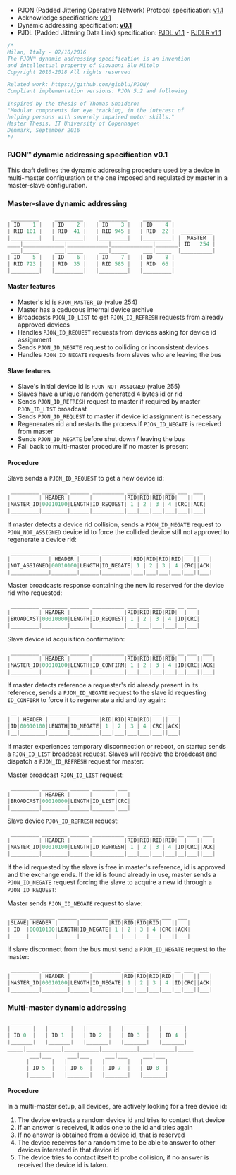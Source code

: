 - PJON (Padded Jittering Operative Network) Protocol specification: [v1.1](/specification/PJON-protocol-specification-v1.1.md)
- Acknowledge specification: [v0.1](/specification/PJON-protocol-acknowledge-specification-v0.1.md)
- Dynamic addressing specification: **[v0.1](/specification/PJON-dynamic-addressing-specification-v0.1.md)**
- PJDL (Padded Jittering Data Link) specification: [PJDL v1.1](/strategies/SoftwareBitBang/specification/PJDL-specification-v1.1.md) - [PJDLR v1.1](/strategies/OverSampling/specification/PJDLR-specification-v1.1.md)

```cpp
/*
Milan, Italy - 02/10/2016
The PJON™ dynamic addressing specification is an invention
and intellectual property of Giovanni Blu Mitolo
Copyright 2010-2018 All rights reserved

Related work: https://github.com/gioblu/PJON/
Compliant implementation versions: PJON 5.2 and following

Inspired by the thesis of Thomas Snaidero:
"Modular components for eye tracking, in the interest of
helping persons with severely impaired motor skills."
Master Thesis, IT University of Copenhagen
Denmark, September 2016
*/
```

### PJON™ dynamic addressing specification v0.1
This draft defines the dynamic addressing procedure used by a device in multi-master configuration or the one imposed and regulated by master in a master-slave configuration.

### Master-slave dynamic addressing
```cpp  
 _________     _________     _________     _________
| ID    1 |   | ID    2 |   | ID    3 |   | ID    4 |
| RID 101 |   | RID  41 |   | RID 945 |   | RID  22 |  __________
|_________|   |_________|   |_________|   |_________| |  MASTER  |
____|_____________|_____________|_____________|_______| ID   254 |
 ___|_____     ___|_____     ___|_____     ___|_____  |__________|
| ID    5 |   | ID    6 |   | ID    7 |   | ID    8 |
| RID 723 |   | RID  35 |   | RID 585 |   | RID  66 |
|_________|   |_________|   |_________|   |_________|
```

#### Master features
* Master's id is `PJON_MASTER_ID` (value 254)
* Master has a caducous internal device archive
* Broadcasts `PJON_ID_LIST` to get `PJON_ID_REFRESH` requests from already approved devices
* Handles `PJON_ID_REQUEST` requests from devices asking for device id assignment
* Sends `PJON_ID_NEGATE` request to colliding or inconsistent devices
* Handles `PJON_ID_NEGATE` requests from slaves who are leaving the bus  

#### Slave features
* Slave's initial device id is `PJON_NOT_ASSIGNED` (value 255)
* Slaves have a unique random generated 4 bytes id or rid
* Sends `PJON_ID_REFRESH` request to master if required by master `PJON_ID_LIST` broadcast
* Sends `PJON_ID_REQUEST` to master if device id assignment is necessary
* Regenerates rid and restarts the process if `PJON_ID_NEGATE` is received from master
* Sends `PJON_ID_NEGATE` before shut down / leaving the bus
* Fall back to multi-master procedure if no master is present

#### Procedure
Slave sends a `PJON_ID_REQUEST` to get a new device id:
```cpp  
 _________ ________ ______ __________ ___ ___ ___ ___ ___  ___
|         | HEADER |      |          |RID|RID|RID|RID|   ||   |
|MASTER_ID|00010100|LENGTH|ID_REQUEST| 1 | 2 | 3 | 4 |CRC||ACK|
|_________|________|______|__________|___|___|___|___|___||___|
```
If master detects a device rid collision, sends a `PJON_ID_NEGATE` request to `PJON_NOT_ASSIGNED` device id to force
the collided device still not approved to regenerate a device rid:
```cpp  
 ____________ ________ ______ _________ ___ ___ ___ ___ ___  ___
|            | HEADER |      |         |RID|RID|RID|RID|   ||   |
|NOT_ASSIGNED|00010100|LENGTH|ID_NEGATE| 1 | 2 | 3 | 4 |CRC||ACK|
|____________|________|______|_________|___|___|___|___|___||___|
```  
Master broadcasts response containing the new id reserved for the device rid who requested:
```cpp  
 _________ ________ ______ __________ ___ ___ ___ ___ __ ___
|         | HEADER |      |          |RID|RID|RID|RID|  |   |
|BROADCAST|00010000|LENGTH|ID_REQUEST| 1 | 2 | 3 | 4 |ID|CRC|
|_________|________|______|__________|___|___|___|___|__|___|
```
Slave device id acquisition confirmation:
```cpp  
 _________ ________ ______ __________ ___ ___ ___ ___ __ ___  ___
|         | HEADER |      |          |RID|RID|RID|RID|  |   ||   |
|MASTER_ID|00010100|LENGTH|ID_CONFIRM| 1 | 2 | 3 | 4 |ID|CRC||ACK|
|_________|________|______|__________|___|___|___|___|__|___||___|
```
If master detects reference a requester's rid already present in its reference, sends a `PJON_ID_NEGATE` request to the slave id requesting `ID_CONFIRM` to force it to regenerate a rid and try again:
```cpp  
 __ ________ ______ _________ ___ ___ ___ ___ ___  ___
|  | HEADER |      |         |RID|RID|RID|RID|   ||   |
|ID|00010100|LENGTH|ID_NEGATE| 1 | 2 | 3 | 4 |CRC||ACK|
|__|________|______|_________|___|___|___|___|___||___|
```
If master experiences temporary disconnection or reboot, on startup sends a `PJON_ID_LIST` broadcast request.
Slaves will receive the broadcast and dispatch a `PJON_ID_REFRESH` request for master:

Master broadcast `PJON_ID_LIST` request:
```cpp  
 _________ ________ ______ _______ ___
|         | HEADER |      |       |   |
|BROADCAST|00010000|LENGTH|ID_LIST|CRC|
|_________|________|______|_______|___|
```
Slave device `PJON_ID_REFRESH` request:
```cpp  
 _________ ________ ______ __________ ___ ___ ___ ___ __ ___  ___
|         | HEADER |      |          |RID|RID|RID|RID|  |   ||   |
|MASTER_ID|00010100|LENGTH|ID_REFRESH| 1 | 2 | 3 | 4 |ID|CRC||ACK|
|_________|________|______|__________|___|___|___|___|__|___||___|
```
If the id requested by the slave is free in master's reference, id is approved and the exchange ends.
If the id is found already in use, master sends a `PJON_ID_NEGATE` request forcing the slave to
acquire a new id through a `PJON_ID_REQUEST`:

Master sends `PJON_ID_NEGATE` request to slave:
```cpp  
 _____ ________ ______ _________ ___ ___ ___ ___ ___  ___
|SLAVE| HEADER |      |         |RID|RID|RID|RID|   ||   |
| ID  |00010100|LENGTH|ID_NEGATE| 1 | 2 | 3 | 4 |CRC||ACK|
|_____|________|______|_________|___|___|___|___|___||___|
```
If slave disconnect from the bus must send a `PJON_ID_NEGATE` request to the master:
```cpp  
 _________ ________ ______ _________ ___ ___ ___ ___ __ ___  ___
|         | HEADER |      |         |RID|RID|RID|RID|  |   ||   |
|MASTER_ID|00010100|LENGTH|ID_NEGATE| 1 | 2 | 3 | 4 |ID|CRC||ACK|
|_________|________|______|_________|___|___|___|___|__|___||___|
```

### Multi-master dynamic addressing
```cpp  
 _______     _______     _______     _______     _______
|       |   |       |   |       |   |       |   |       |
| ID 0  |   | ID 1  |   | ID 2  |   | ID 3  |   | ID 4  |
|_______|   |_______|   |_______|   |_______|   |_______|
_____|___________|___________|___________|___________|_____
       ___|___     ___|___     ___|___     ___|___
      |       |   |       |   |       |   |       |
      | ID 5  |   | ID 6  |   | ID 7  |   | ID 8  |
      |_______|   |_______|   |_______|   |_______|   
```

#### Procedure
In a multi-master setup, all devices, are actively looking for a free device id:

1. The device extracts a random device id and tries to contact that device
2. If an answer is received, it adds one to the id and tries again
3. If no answer is obtained from a device id, that is reserved
4. The device receives for a random time to be able to answer to other devices interested in that device id
5. The device tries to contact itself to probe collision, if no answer is received the device id is taken.
